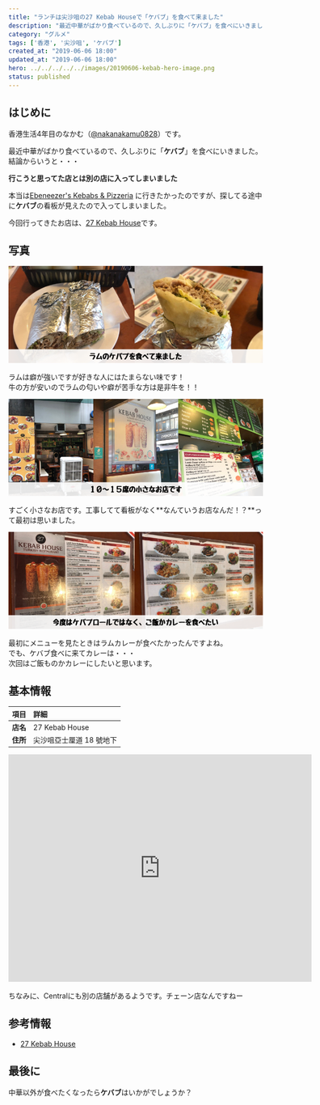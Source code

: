 ```yaml
---
title: "ランチは尖沙咀の27 Kebab Houseで「ケバブ」を食べて来ました"
description: "最近中華がばかり食べているので、久しぶりに「ケバブ」を食べにいきました。"
category: "グルメ"
tags: ['香港', '尖沙咀', 'ケバブ']
created_at: "2019-06-06 18:00"
updated_at: "2019-06-06 18:00"
hero: ../../../../../images/20190606-kebab-hero-image.png
status: published
---
```


## はじめに

香港生活4年目のなかむ（[@nakanakamu0828](https://twitter.com/nakanakamu0828)）です。  

最近中華がばかり食べているので、久しぶりに「**ケバブ**」を食べにいきました。  
結論からいうと・・・  

**行こうと思ってた店とは別の店に入ってしまいました**  

本当は[Ebeneezer's Kebabs & Pizzeria](https://www.openrice.com/en/hongkong/r-ebeneezers-kebabs-pizzeria-tsim-sha-tsui-middle-eastern-salad-r15719) に行きたかったのですが、探してる途中に**ケバブ**の看板が見えたので入ってしまいました。


今回行ってきたお店は、[27 Kebab House](https://www.openrice.com/zh/hongkong/r-27-kebab-house-turkish-restaurant-%E5%B0%96%E6%B2%99%E5%92%80-%E5%9C%9F%E8%80%B3%E5%85%B6%E8%8F%9C-%E6%B2%99%E5%BE%8B-r174912)です。


## 写真
![ラムのケバブ](../../../../../images/uploads/2019/06/06/kebab/picture-1.png)

ラムは癖が強いですが好きな人にはたまらない味です！  
牛の方が安いのでラムの匂いや癖が苦手な方は是非牛を！！  


![店舗](../../../../../images/uploads/2019/06/06/kebab/picture-2.png)

すごく小さなお店です。工事してて看板がなく**なんていうお店なんだ！？**って最初は思いました。


![メニュー](../../../../../images/uploads/2019/06/06/kebab/picture-3.png)

最初にメニューを見たときはラムカレーが食べたかったんですよね。  
でも、ケバブ食べに来てカレーは・・・  
次回はご飯ものかカレーにしたいと思います。


## 基本情報

| 項目 | 詳細 |
|:---|:---|
|  **店名**  |  27 Kebab House  |
|  **住所**  | 尖沙咀亞士厘道 18 號地下 |

<iframe src="https://www.google.com/maps/embed?pb=!1m18!1m12!1m3!1d7727.623236576109!2d114.16764709061276!3d22.29844886723268!2m3!1f0!2f0!3f0!3m2!1i1024!2i768!4f13.1!3m3!1m2!1s0x340400f27d81a62b%3A0x25145ed40609239c!2s27+Kebab+House!5e0!3m2!1sja!2shk!4v1559836570275!5m2!1sja!2shk" width="600" height="450" frameborder="0" style="border:0" allowfullscreen></iframe>


ちなみに、Centralにも別の店舗があるようです。チェーン店なんですねー

## 参考情報
- [27 Kebab House](https://www.openrice.com/zh/hongkong/r-27-kebab-house-turkish-restaurant-%E5%B0%96%E6%B2%99%E5%92%80-%E5%9C%9F%E8%80%B3%E5%85%B6%E8%8F%9C-%E6%B2%99%E5%BE%8B-r174912)


## 最後に
中華以外が食べたくなったら**ケバブ**はいかがでしょうか？